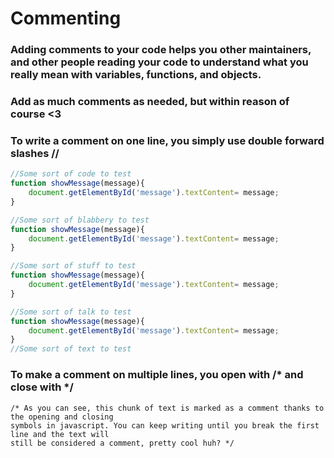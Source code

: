 # Commenting

### Adding comments to your code helps you other maintainers, and other people reading your code to understand what you really mean with variables, functions, and objects.

### Add as much comments as needed, but within reason of course <3

### To write a comment on one line, you simply use double forward slashes //


```javascript 
//Some sort of code to test 
function showMessage(message){
    document.getElementById('message').textContent= message;
}

//Some sort of blabbery to test
function showMessage(message){
    document.getElementById('message').textContent= message;
}

//Some sort of stuff to test
function showMessage(message){
    document.getElementById('message').textContent= message;
}

//Some sort of talk to test
function showMessage(message){
    document.getElementById('message').textContent= message;
}
//Some sort of text to test
```
### To make a comment on multiple lines, you open with /* and close with */

```
/* As you can see, this chunk of text is marked as a comment thanks to the opening and closing 
symbols in javascript. You can keep writing until you break the first line and the text will 
still be considered a comment, pretty cool huh? */

```
